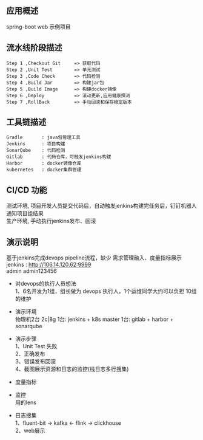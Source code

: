 ## 应用概述
spring-boot web 示例项目  

## 流水线阶段描述 
```
Step 1 ,Checkout Git     => 获取代码   
Step 2 ,Unit Test        => 单元测试
Step 3 ,Code Check       => 代码检测   
Step 4 ,Build Jar        => 构建jar包
Step 5 ,Build Image      => 构建docker镜像   
Step 6 ,Deploy           => 滚动更新,应用健康探测  
Step 7 ,RollBack         => 手动回滚和保存稳定版本       
```

## 工具链描述 
```
Gradle       : java包管理工具   
Jenkins      : 项目构建   
SonarQube    : 代码检测   
Gitlab       : 代码仓库，可触发jenkins构建   
Harbor       : docker镜像仓库   
kubernetes   : docker集群管理   
```
## CI/CD 功能
测试环境, 项目开发人员提交代码后，自动触发jenkins构建完任务后，钉钉机器人通知项目组结果   
生产环境, 手动执行jenkins发布、回滚  

## 演示说明
基于jenkins完成devops pipeline流程，缺少 需求管理融入、度量指标展示  
jenkins : http://106.14.120.62:9999    
admin admin123456   

* 对devops的执行人员想法  
1、6名开发为1组，组长做为 devops 执行人，1个运维同学大约可以负担 10组的维护    

* 演示环境  
物理机2台 2c|8g
1台: jenkins + k8s master
1台: gitlab + harbor + sonarqube 

* 演示步骤  
1、Unit Test 失败  
2、正确发布  
3、错误发布回滚  
4、截图展示资源和日志的监控(栈日志多行搜集)  

* 度量指标  
- 监控  
用的lens   

- 日志搜集   
1、fluent-bit -> kafka <- flink -> clickhouse  
2、web展示  

